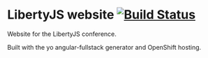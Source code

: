 # LibertyJS website [![Build Status](https://api.travis-ci.org/LibertyJS/libertyjsdotcom.svg?branch=master)](https://travis-ci.org/LibertyJS/libertyjsdotcom)

Website for the LibertyJS conference.

Built with the yo angular-fullstack generator and OpenShift hosting.
